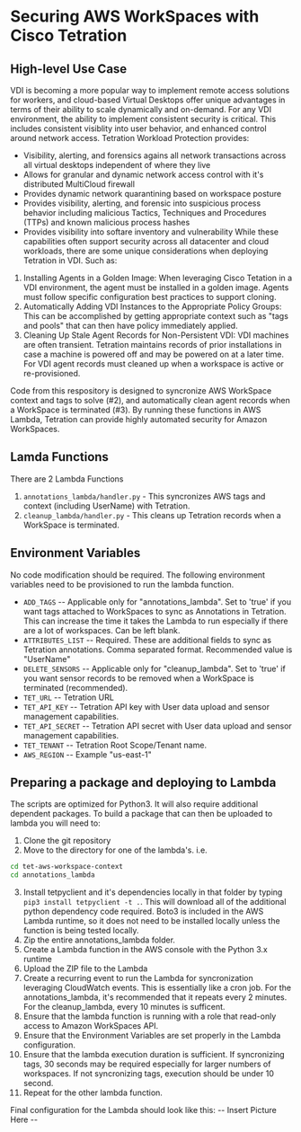 # Securing AWS WorkSpaces with Cisco Tetration

## High-level Use Case
VDI is becoming a more popular way to implement remote access solutions for workers, and cloud-based Virtual Desktops offer unique advantages in terms of their ability to scale dynamically and on-demand.  For any VDI environment, the ability to implement consistent security is critical.  This includes consistent visiblity into user behavior, and enhanced control around network access.  Tetration Workload Protection provides:
* Visibility, alerting, and forensics agains all network transactions across all virtual desktops independent of where they live
* Allows for granular and dynamic network access control with it's distributed MultiCloud firewall
* Provides dynamic network quarantining based on workspace posture
* Provides visibility, alerting, and forensic into suspicious process behavior including malicious Tactics, Techniques and Procedures (TTPs) and known malicious process hashes
* Provides visibility into softare inventory and vulnerability
While these capabilities often support security across all datacenter and cloud workloads, there are some unique considerations when deploying Tetration in VDI.  Such as:
1.	Installing Agents in a Golden Image: When leveraging Cisco Tetation in a VDI environment, the agent must be installed in a golden image.  Agents must follow specific configuration best practices to support cloning.
2.	Automatically Adding VDI Instances to the Appropriate Policy Groups: This can be accomplished by getting appropriate context such as "tags and pools" that can then have policy immediately applied.
3.	Cleaning Up Stale Agent Records for Non-Persistent VDI: VDI machines are often transient.  Tetration maintains records of prior installations in case a machine is powered off and may be powered on at a later time.  For VDI agent records must cleaned up when a workspace is active or re-provisioned.

Code from this respository is designed to syncronize AWS WorkSpace context and tags to solve (#2), and automatically clean agent records when a WorkSpace is terminated (#3).  By running these functions in AWS Lambda, Tetration can provide highly automated security for Amazon WorkSpaces.


## Lamda Functions
There are 2 Lambda Functions
1. `annotations_lambda/handler.py` - This syncronizes AWS tags and context (including UserName) with Tetration.
2. `cleanup_lambda/handler.py` - This cleans up Tetration records when a WorkSpace is terminated.


## Environment Variables
No code modification should be required.  The following environment variables need to be provisioned to run the lambda function.

* `ADD_TAGS` -- Applicable only for "annotations_lambda".  Set to 'true' if you want tags attached to WorkSpaces to sync as Annotations in Tetration.  This can increase the time it takes the Lambda to run especially if there are a lot of workspaces.  Can be left blank.
* `ATTRIBUTES_LIST` -- Required.  These are additional fields to sync as Tetration annotations.  Comma separated format.  Recommended value is "UserName"
* `DELETE_SENSORS` -- Applicable only for "cleanup_lambda".  Set to 'true' if you want sensor records to be removed when a WorkSpace is terminated (recommended).
* `TET_URL` -- Tetration URL
* `TET_API_KEY` -- Tetration API key with User data upload and sensor management capabilities.
* `TET_API_SECRET` -- Tetration API secret with User data upload and sensor management capabilities.
* `TET_TENANT` -- Tetration Root Scope/Tenant name.
* `AWS_REGION` -- Example "us-east-1"


## Preparing a package and deploying to Lambda
The scripts are optimized for Python3.  It will also require additional dependent packages.  To build a package that can then be uploaded to lambda you will need to:
1. Clone the git repository
2. Move to the directory for one of the lambda's.  i.e.
```bash
cd tet-aws-workspace-context
cd annotations_lambda
```
3. Install tetpyclient and it's dependencies locally in that folder by typing `pip3 install tetpyclient -t .`.  This will download all of the additional python dependency code required.  Boto3 is included in the AWS Lambda runtime, so it does not need to be installed locally unless the function is being tested locally.
4. Zip the entire annotations_lambda folder.
5. Create a Lambda function in the AWS console with the Python 3.x runtime
6. Upload the ZIP file to the Lambda
7. Create a recurring event to run the Lambda for syncronization leveraging CloudWatch events.  This is essentially like a cron job.  For the annotations_lambda, it's recommended that it repeats every 2 minutes.  For the cleanup_lambda, every 10 minutes is sufficent.
8. Ensure that the lambda function is running with a role that read-only access to Amazon WorkSpaces API.
9. Ensure that the Environment Variables are set properly in the Lambda configuration.
10. Ensure that the lambda execution duration is sufficient.  If syncronizing tags, 30 seconds may be required especially for larger numbers of workspaces.  If not syncronizing tags, execution should be under 10 second.
11. Repeat for the other lambda function.

Final configuration for the Lambda should look like this:
-- Insert Picture Here -- 
